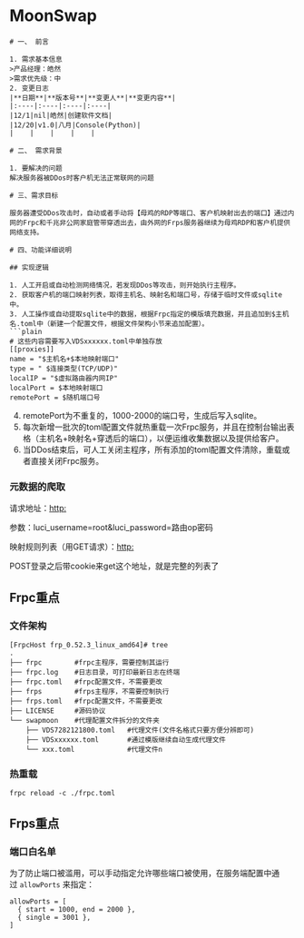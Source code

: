 # MoonSwap

```
# 一、 前言

1. 需求基本信息
>产品经理：皓然
>需求优先级：中
2. 变更日志
|**日期**|**版本号**|**变更人**|**变更内容**|
|:----|:----|:----|:----|
|12/1|nil|皓然|创建软件文档|
|12/20|v1.0|八月|Console(Python)|
|    |    |    |    |

# 二、 需求背景

1. 要解决的问题
解决服务器被DDos时客户机无法正常联网的问题

# 三、需求目标

服务器遭受DDos攻击时，自动或者手动将【母鸡的RDP等端口、客户机映射出去的端口】通过内网的Frpc和千兆非公网家庭管带穿透出去，由外网的Frps服务器继续为母鸡RDP和客户机提供网络支持。

# 四、功能详细说明

## 实现逻辑

1. 人工开启或自动检测网络情况，若发现DDos等攻击，则开始执行主程序。
2. 获取客户机的端口映射列表，取得主机名、映射名和端口号，存储于临时文件或sqlite中。
3. 人工操作或自动提取sqlite中的数据，根据Frpc指定的模版填充数据，并且追加到$主机名.toml中（新建一个配置文件，根据文件架构小节来追加配置）。
```plain
# 这些内容需要写入VDSxxxxxx.toml中单独存放
[[proxies]]
name = "$主机名+$本地映射端口"
type = " $连接类型(TCP/UDP)"
localIP = "$虚拟路由器内网IP"
localPort = $本地映射端口
remotePort = $随机端口号
```

4. remotePort为不重复的，1000-2000的端口号，生成后写入sqlite。
5. 每次新增一批次的toml配置文件就热重载一次Frpc服务，并且在控制台输出表格（主机名+映射名+穿透后的端口），以便运维收集数据以及提供给客户。
6. 当DDos结束后，可人工关闭主程序，所有添加的toml配置文件清除，重载或者直接关闭Frpc服务。

### 元数据的爬取

请求地址：[http:](http:)

参数：luci_username=root&luci_password=路由op密码

映射规则列表（用GET请求）：[http:](http:)

POST登录之后带cookie来get这个地址，就是完整的列表了

## Frpc重点

### 文件架构

```plain
[FrpcHost frp_0.52.3_linux_amd64]# tree
.
├── frpc        #frpc主程序，需要控制其运行
├── frpc.log    #日志目录，可打印最新日志在终端
├── frpc.toml   #frpc配置文件，不需要更改
├── frps        #frps主程序，不需要控制执行
├── frps.toml   #frpc配置文件，不需要更改
├── LICENSE     #源码协议
└── swapmoon    #代理配置文件拆分的文件夹
    ├── VDS7282121800.toml   #代理文件(文件名格式只要方便分辨即可)
    ├── VDSxxxxxx.toml       #通过模版继续自动生成代理文件
    └── xxx.toml             #代理文件n
```

### 热重载

`frpc reload -c ./frpc.toml`

## Frps重点

### 端口白名单

为了防止端口被滥用，可以手动指定允许哪些端口被使用，在服务端配置中通过 `allowPorts` 来指定：

```plain
allowPorts = [
  { start = 1000, end = 2000 },
  { single = 3001 },
]
```

```

```
